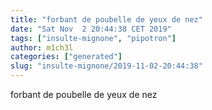 ```yaml
---
title: "forbant de poubelle de yeux de nez"
date: "Sat Nov  2 20:44:38 CET 2019"
tags: ["insulte-mignone", "pipotron"]
author: m1ch3l
categories: ["generated"]
slug: "insulte-mignone/2019-11-02-20:44:38"
---
```


forbant de poubelle de yeux de nez
